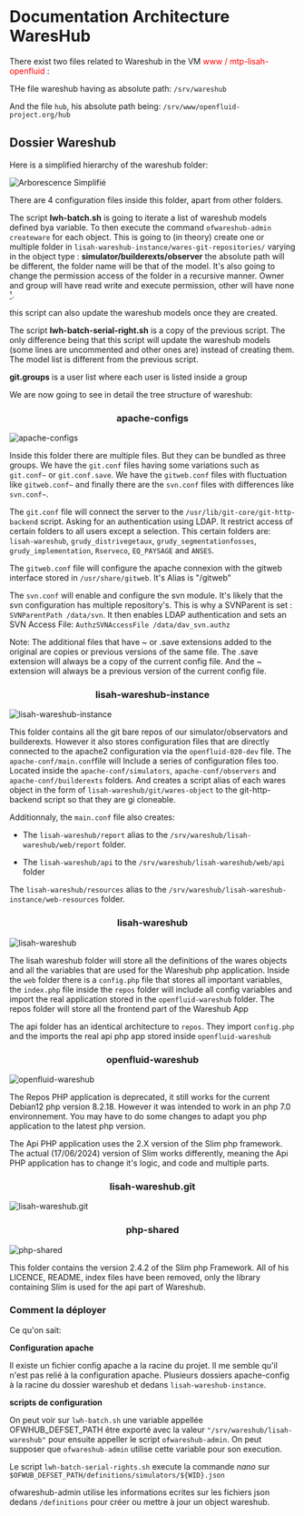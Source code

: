 # Documentation Architecture WaresHub

There exist two files related to Wareshub in the VM <span style="color: red"> www / mtp-lisah-openfluid </span>: 

THe file wareshub having as absolute path: `/srv/wareshub`

And the file `hub`, his absolute path being: 
`/srv/www/openfluid-project.org/hub` 

## Dossier Wareshub

Here is a simplified hierarchy of the wareshub folder:

![Arborescence Simplifié](img/Arborescence%20Simplifié.png)

There are 4 configuration files inside this folder, apart from other folders.

The script **lwh-batch.sh** is going to iterate a list of wareshub models defined bya variable. To then execute the command `ofwareshub-admin createware` for each object. This is going to (in theory) create one or multiple folder in `lisah-wareshub-instance/wares-git-repositories/` varying in the object type : **simulator/builderexts/observer** the absolute path will be different, the folder name will be that of the model. It's also going to change the permission access of the folder in a recursive manner. Owner and group will have read write and execute permission, other will have none [¹]. 

this script can also update the wareshub models once they are created. 

The script **lwh-batch-serial-right.sh** is a copy of the previous script. The only difference being that this script will update the wareshub models (some lines are uncommented and other ones are) instead of creating them. The model list is different from the previous script. 

**git.groups** is a user list where each user is listed inside a group

We are now going to see in detail the tree structure of wareshub:

### <div style="display: flex;justify-content: center;">apache-configs</div>

![apache-configs](img/apache-configs.png)

Inside this folder there are multiple files. But they can be bundled as three groups. We have the `git.conf` files having some variations such as `git.conf~` or `git.conf.save`. We have the `gitweb.conf` files with fluctuation like `gitweb.conf~` and finally there are the `svn.conf` files with differences like `svn.conf~`.  

The `git.conf` file will connect the server to the `/usr/lib/git-core/git-http-backend` script. Asking for an authentication using LDAP. It restrict access of certain folders to all users except a selection. This certain folders are: `lisah-wareshub`, `grudy_distrivegetaux`, `grudy_segmentationfosses`, `grudy_implementation`, `Rserveco`, `EQ_PAYSAGE` and `ANSES`.  

The `gitweb.conf` file will configure the apache connexion with the gitweb interface stored in `/usr/share/gitweb`. It's Alias is "/gitweb"

The `svn.conf` will enable and configure the svn module. It's likely that the svn configuration has multiple repository's. This is why a SVNParent is set : `SVNParentPath /data/svn`. It then enables LDAP authentication and sets an SVN Access File: `AuthzSVNAccessFile /data/dav_svn.authz`

Note: The additional files that have ~ or .save extensions added to the original are copies or previous versions of the same file. The .save extension will always be a copy of the current config file. And the ~ extension will always be a previous version of the current config file. 

### <div style="display: flex;justify-content: center;">lisah-wareshub-instance</div>

![lisah-wareshub-instance](img/lisah-wareshub-instance.png)

This folder contains all the git bare repos of our simulator/observators and builderexts. However it also stores configuration files that are directly connected to the apache2 configuration via the `openfluid-020-dev` file. The `apache-conf/main.conf`file will Include a series of configuration files too. Located inside the `apache-conf/simulators`, `apache-conf/observers` and `apache-conf/builderexts`
 folders. And creates a script alias of each wares object in the form of `lisah-wareshub/git/wares-object` to the git-http-backend script so that they are gi cloneable. 

 Additionnaly, the `main.conf` file also creates:
- The `lisah-wareshub/report` alias to the `/srv/wareshub/lisah-wareshub/web/report` folder.

- The `lisah-wareshub/api` to the `/srv/wareshub/lisah-wareshub/web/api` folder

The `lisah-wareshub/resources` alias to the `/srv/wareshub/lisah-wareshub-instance/web-resources` folder.

### <div style="display: flex;justify-content: center;">lisah-wareshub</div>

![lisah-wareshub](img/lisah-wareshub.png)

The lisah wareshub folder will store all the definitions of the wares objects and all the variables that are used for the Wareshub php application. Inside the `web` folder there is a `config.php` file that stores all important variables, the `index.php` file inside the `repos` folder will include all config variables and import the real application stored in the `openfluid-wareshub` folder. The repos folder will store all the frontend part of the Wareshub App

The api folder has an identical architecture to `repos`. They import `config.php` and the imports the real api php app stored inside `openfluid-wareshub`  

### <div style="display: flex;justify-content: center;">openfluid-wareshub</div>

![openfluid-wareshub](img/openfluid-wareshub.png)

The Repos PHP application is deprecated, it still works for the current Debian12 php version 8.2.18. However it was intended to work in an php 7.0 environnement. You may have to do some changes to adapt you php application to the latest php version.

The Api PHP application uses the 2.X version of the Slim php framework. The actual (17/06/2024) version of Slim works differently, meaning the Api PHP application has to change it's logic, and code and multiple parts. 

### <div style="display: flex;justify-content: center;">lisah-wareshub.git</div>

![lisah-wareshub.git](img/lisah-wareshub.git.png)

### <div style="display: flex;justify-content: center;">php-shared</div>

![php-shared](img/php-shared.png)

This folder contains the version 2.4.2 of the Slim php Framework. All of his LICENCE, README, index files have been removed, only the library containing Slim is used for the api part of Wareshub. 


### Comment la déployer 

Ce qu'on sait: 

**Configuration apache**

Il existe un fichier config apache a la racine du projet. Il me semble qu'il n'est pas relié à la configuration apache. Plusieurs dossiers apache-config à la racine du dossier wareshub et dedans `lisah-wareshub-instance`. 

**scripts de configuration**

On peut voir sur `lwh-batch.sh` une variable appellée OFWHUB_DEFSET_PATH être exporté avec la valeur `"/srv/wareshub/lisah-wareshub"` pour ensuite appeller le script `ofwareshub-admin`. On peut supposer que `ofwareshub-admin` utilise cette variable pour son execution. 

Le script `lwh-batch-serial-rights.sh` execute la commande *nano* sur `$OFWUB_DEFSET_PATH/definitions/simulators/${WID}.json`

ofwareshub-admin utilise les informations ecrites sur les fichiers json dedans `/definitions` pour créer ou mettre à jour un object wareshub.




[¹]: https://www.justegeek.fr/les-permissions-des-fichiers-sous-linux/
